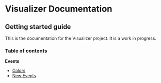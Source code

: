 # Visualizer Documentation

## Getting started guide

This is the documentation for the Visualizer project. It is a work in progress.

### Table of contents

**Events**
- [Colors](/docs/Events/colors)
- [New Events](/docs/Events/new-events)

